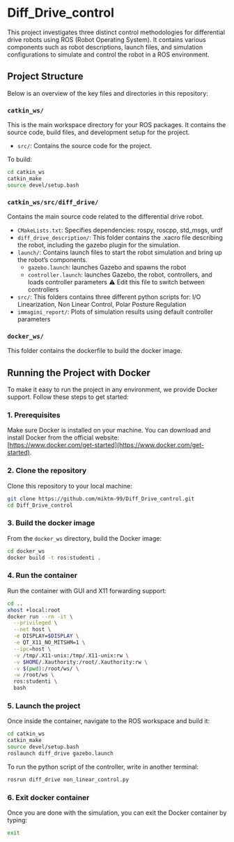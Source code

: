 # Diff_Drive_control
This project investigates three distinct control methodologies for differential drive robots using ROS (Robot Operating System). It contains various components such as robot descriptions, launch files, and simulation configurations to simulate and control the robot in a ROS environment.


## Project Structure

Below is an overview of the key files and directories in this repository:

### `catkin_ws/`
This is the main workspace directory for your ROS packages. It contains the source code, build files, and development setup for the project.

- `src/`: Contains the source code for the project.

To build:

```bash
cd catkin_ws
catkin_make
source devel/setup.bash
```

### `catkin_ws/src/diff_drive/`
Contains the main source code related to the differential drive robot.

- `CMakeLists.txt`: Specifies dependencies: rospy, roscpp, std_msgs, urdf
- `diff_drive_description/`: This folder contains the .xacro file describing the robot, including the gazebo plugin for the  simulation.
- `launch/`: Contains launch files to start the robot simulation and bring up the robot’s components.
    - `gazebo.launch`:  launches Gazebo and spawns the robot
    - `controller.launch`: launches Gazebo, the robot, controllers, and loads controller parameters
	 ⚠️ Edit this file to switch between controllers
- `src/`: This folders contains three different python scripts for: I/O Linearization, Non Linear Control, Polar Posture Regulation
- `immagini_report/`: Plots of simulation results using default controller parameters

### `docker_ws/`
This folder contains the dockerfile to build the docker image.

## Running the Project with Docker

To make it easy to run the project in any environment, we provide Docker support. Follow these steps to get started:

### 1. Prerequisites
Make sure Docker is installed on your machine. You can download and install Docker from the official website:  
[https://www.docker.com/get-started](https://www.docker.com/get-started).

### 2. Clone the repository
Clone this repository to your local machine:

```bash
git clone https://github.com/miktm-99/Diff_Drive_control.git
cd Diff_Drive_control
```


### 3. Build the docker image

From the `docker_ws` directory, build the Docker image:

```bash
cd docker_ws
docker build -t ros:studenti .
```

### 4. Run the container
Run the container with GUI and X11 forwarding support:

```bash
cd ..
xhost +local:root
docker run --rm -it \
  --privileged \
  --net host \
  -e DISPLAY=$DISPLAY \
  -e QT_X11_NO_MITSHM=1 \
  --ipc=host \
  -v /tmp/.X11-unix:/tmp/.X11-unix:rw \
  -v $HOME/.Xauthority:/root/.Xauthority:rw \
  -v $(pwd):/root/ws/ \
  -w /root/ws \
  ros:studenti \
  bash
```

### 5. Launch the project
Once inside the container, navigate to the ROS workspace and build it:

```bash
cd catkin_ws
catkin_make
source devel/setup.bash
roslaunch diff_drive gazebo.launch
```

To run the python script of the controller, write in another terminal:
```bash
rosrun diff_drive non_linear_control.py
```

### 6. Exit docker container 
Once you are done with the simulation, you can exit the Docker container by typing:

```bash
exit
```


